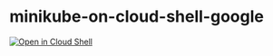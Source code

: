 # minikube-on-cloud-shell-google

[![Open in Cloud Shell](https://img.shields.io/badge/Google%20Cloud%20Shell-Clone-5391FE?style=for-the-badge&logo=gnu-bash&logoColor=white)](https://ssh.cloud.google.com/cloudshell/editor?cloudshell_git_repo=https://github.com/maximilianoPizarro/minikube-on-cloud-shell-google&shellonly=true)
